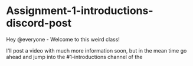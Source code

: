 # Assignment-1-introductions-discord-post


Hey @everyone - Welcome to this weird class!

I'll post a video with much more information soon, but in the mean time go ahead and jump into the #1-introductions channel of the 

